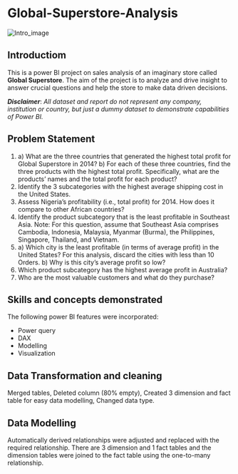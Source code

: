 # Global-Superstore-Analysis

![Intro_image](https://github.com/user-attachments/assets/1f580f8e-9785-4c46-99bd-58867c6c71f0)

## Introductiom

This is a power BI project on sales analysis of an imaginary store called **Global Superstore**.
The aim of the project is to analyze and drive insight to answer crucial questions and help the store to make data driven decisions.

**_Disclaimer_**: _All dataset and report do not represent any company, institution or country, but just a dummy dataset to demonstrate capabilities of Power BI._

## Problem Statement

1. a) What are the three countries that generated the highest total profit for Global Superstore in 2014? b) For each of these three countries, find the three products with the highest total profit. Specifically, what are the products’ names and the total profit for each product?
2. Identify the 3 subcategories with the highest average shipping cost in the United States.
3. Assess Nigeria’s profitability (i.e., total profit) for 2014. How does it compare to other African countries? 
4. Identify the product subcategory that is the least profitable in Southeast Asia. Note: For this question, assume that Southeast Asia comprises Cambodia, Indonesia, Malaysia, Myanmar (Burma), the Philippines, Singapore, Thailand, and Vietnam.
5. a) Which city is the least profitable (in terms of average profit) in the United States? For this analysis, discard the cities with less than 10 Orders. b) Why is this city’s average profit so low? 
6.  Which product subcategory has the highest average profit in Australia? 
7.  Who are the most valuable customers and what do they purchase?

## Skills and concepts demonstrated

The following power BI features were incorporated:
- Power query
- DAX
- Modelling
- Visualization

## Data Transformation and cleaning

Merged tables, Deleted column (80% empty), Created 3 dimension and fact table for easy data modelling, Changed data type.

## Data Modelling

Automatically derived relationships were adjusted and replaced with the required relationship.
There are 3 dimension and 1 fact tables and the dimension tables were joined to the fact table using the one-to-many relationship.



